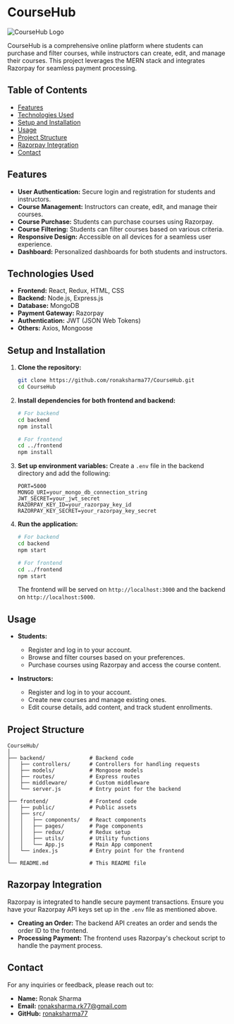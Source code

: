

# CourseHub

![CourseHub Logo](https://i.ibb.co/Sxfyf3v/CourseHub-logo.png)

CourseHub is a comprehensive online platform where students can purchase and filter courses, while instructors can create, edit, and manage their courses. This project leverages the MERN stack and integrates Razorpay for seamless payment processing.

## Table of Contents

- [Features](#features)
- [Technologies Used](#technologies-used)
- [Setup and Installation](#setup-and-installation)
- [Usage](#usage)
- [Project Structure](#project-structure)
- [Razorpay Integration](#razorpay-integration)
- [Contact](#contact)

## Features

- **User Authentication:** Secure login and registration for students and instructors.
- **Course Management:** Instructors can create, edit, and manage their courses.
- **Course Purchase:** Students can purchase courses using Razorpay.
- **Course Filtering:** Students can filter courses based on various criteria.
- **Responsive Design:** Accessible on all devices for a seamless user experience.
- **Dashboard:** Personalized dashboards for both students and instructors.

## Technologies Used

- **Frontend:** React, Redux, HTML, CSS
- **Backend:** Node.js, Express.js
- **Database:** MongoDB
- **Payment Gateway:** Razorpay
- **Authentication:** JWT (JSON Web Tokens)
- **Others:** Axios, Mongoose

## Setup and Installation

1. **Clone the repository:**
    ```sh
    git clone https://github.com/ronaksharma77/CourseHub.git
    cd CourseHub
    ```

2. **Install dependencies for both frontend and backend:**
    ```sh
    # For backend
    cd backend
    npm install

    # For frontend
    cd ../frontend
    npm install
    ```

3. **Set up environment variables:**
    Create a `.env` file in the backend directory and add the following:
    ```env
    PORT=5000
    MONGO_URI=your_mongo_db_connection_string
    JWT_SECRET=your_jwt_secret
    RAZORPAY_KEY_ID=your_razorpay_key_id
    RAZORPAY_KEY_SECRET=your_razorpay_key_secret
    ```

4. **Run the application:**
    ```sh
    # For backend
    cd backend
    npm start

    # For frontend
    cd ../frontend
    npm start
    ```

    The frontend will be served on `http://localhost:3000` and the backend on `http://localhost:5000`.

## Usage

- **Students:**
  - Register and log in to your account.
  - Browse and filter courses based on your preferences.
  - Purchase courses using Razorpay and access the course content.

- **Instructors:**
  - Register and log in to your account.
  - Create new courses and manage existing ones.
  - Edit course details, add content, and track student enrollments.

## Project Structure

```
CourseHub/
│
├── backend/              # Backend code
│   ├── controllers/      # Controllers for handling requests
│   ├── models/           # Mongoose models
│   ├── routes/           # Express routes
│   ├── middleware/       # Custom middleware
│   └── server.js         # Entry point for the backend
│
├── frontend/             # Frontend code
│   ├── public/           # Public assets
│   ├── src/
│   │   ├── components/   # React components
│   │   ├── pages/        # Page components
│   │   ├── redux/        # Redux setup
│   │   ├── utils/        # Utility functions
│   │   └── App.js        # Main App component
│   └── index.js          # Entry point for the frontend
│
└── README.md             # This README file
```

## Razorpay Integration

Razorpay is integrated to handle secure payment transactions. Ensure you have your Razorpay API keys set up in the `.env` file as mentioned above.

- **Creating an Order:**
  The backend API creates an order and sends the order ID to the frontend.
- **Processing Payment:**
  The frontend uses Razorpay's checkout script to handle the payment process.

## Contact

For any inquiries or feedback, please reach out to:

- **Name:** Ronak Sharma
- **Email:** ronaksharma.rk77@gmail.com
- **GitHub:** [ronaksharma77](https://github.com/ronaksharma77)
